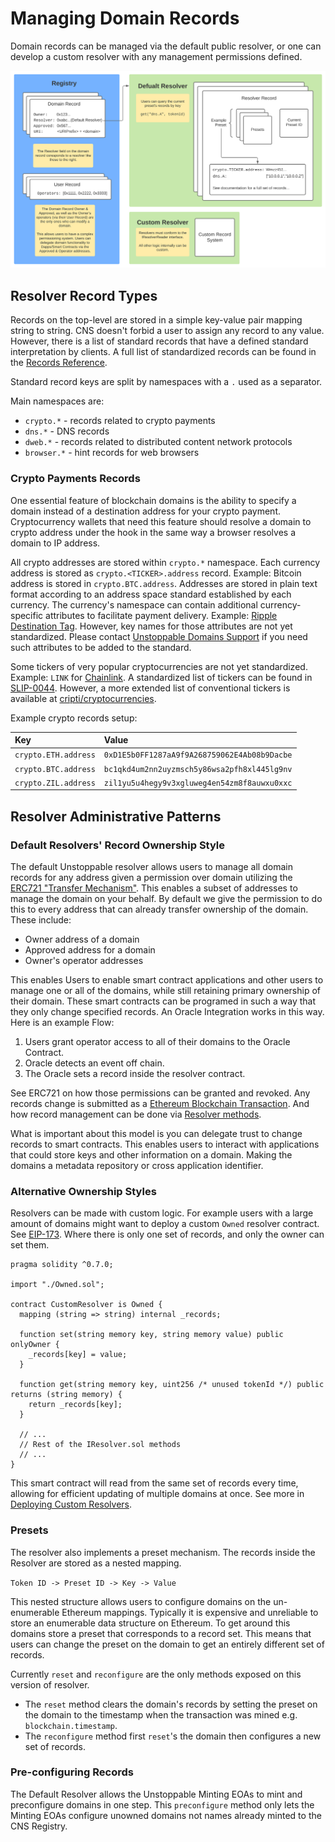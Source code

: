 # Managing Domain Records

Domain records can be managed via the default public resolver, or one can develop a custom resolver with any management permissions defined.

![](../.gitbook/assets/Record-Architecture.svg)

## Resolver Record Types

Records on the top-level are stored in a simple key-value pair mapping string to string. CNS doesn't forbid a user to assign any record to any value. However, there is a list of standard records that have a defined standard interpretation by clients. A full list of standardized records can be found in the [Records Reference](../domain-registry-essentials/reference.md).

Standard record keys are split by namespaces with a `.` used as a separator.

Main namespaces are:

* `crypto.*` - records related to crypto payments
* `dns.*` - DNS records
* `dweb.*` - records related to distributed content network protocols
* `browser.*` - hint records for web browsers

### Crypto Payments Records

One essential feature of blockchain domains is the ability to specify a domain instead of a destination address for your crypto payment. Cryptocurrency wallets that need this feature should resolve a domain to crypto address under the hook in the same way a browser resolves a domain to IP address.

All crypto addresses are stored within `crypto.*` namespace. Each currency address is stored as `crypto.<TICKER>.address` record. Example: Bitcoin address is stored in `crypto.BTC.address`. Addresses are stored in plain text format according to an address space standard established by each currency. The currency's namespace can contain additional currency-specific attributes to facilitate payment delivery. Example: [Ripple Destination Tag](https://xrpl.org/source-and-destination-tags.html). However, key names for those attributes are not yet standardized. Please contact [Unstoppable Domains Support](mailto:support@unstoppabledomains.com) if you need such attributes to be added to the standard.

Some tickers of very popular cryptocurrencies are not yet standardized. Example: `LINK` for [Chainlink](https://coinmarketcap.com/currencies/chainlink). A standardized list of tickers can be found in [SLIP-0044](https://github.com/satoshilabs/slips/blob/master/slip-0044.md). However, a more extended list of conventional tickers is available at [cripti/cryptocurrencies](https://github.com/crypti/cryptocurrencies/blob/master/cryptocurrencies.json).

Example crypto records setup:

| Key | Value |
| :--- | :--- |
| `crypto.ETH.address` | `0xD1E5b0FF1287aA9f9A268759062E4Ab08b9Dacbe` |
| `crypto.BTC.address` | `bc1qkd4um2nn2uyzmsch5y86wsa2pfh8xl445lg9nv` |
| `crypto.ZIL.address` | `zil1yu5u4hegy9v3xgluweg4en54zm8f8auwxu0xxc` |

## Resolver Administrative Patterns

### Default Resolvers' Record Ownership Style

The default Unstoppable resolver allows users to manage all domain records for any address given a permission over domain utilizing the [ERC721 "Transfer Mechanism"](https://eips.ethereum.org/EIPS/eip-721). This enables a subset of addresses to manage the domain on your behalf. By default we give the permission to do this to every address that can already transfer ownership of the domain. These include:

* Owner address of a domain
* Approved address for a domain
* Owner's operator addresses

This enables Users to enable smart contract applications and other users to manage one or all of the domains, while still retaining primary ownership of their domain. These smart contracts can be programed in such a way that they only change specified records. An Oracle Integration works in this way. Here is an example Flow:

1. Users grant operator access to all of their domains to the Oracle Contract.
2. Oracle detects an event off chain.
3. The Oracle sets a record inside the resolver contract.

See ERC721 on how those permissions can be granted and revoked. Any records change is submitted as a [Ethereum Blockchain Transaction](https://ethereum.org/en/whitepaper/#messages-and-transactions). And how record management can be done via [Resolver methods](https://github.com/unstoppabledomains/dot-crypto/blob/master/contracts/IResolver.sol).

What is important about this model is you can delegate trust to change records to smart contracts. This enables users to interact with applications that could store keys and other information on a domain. Making the domains a metadata repository or cross application identifier.

### Alternative Ownership Styles

Resolvers can be made with custom logic. For example users with a large amount of domains might want to deploy a custom `Owned` resolver contract. See [EIP-173](https://eips.ethereum.org/EIPS/eip-173). Where there is only one set of records, and only the owner can set them.

```text
pragma solidity ^0.7.0;

import "./Owned.sol";

contract CustomResolver is Owned {
  mapping (string => string) internal _records;

  function set(string memory key, string memory value) public onlyOwner {
    _records[key] = value;
  }

  function get(string memory key, uint256 /* unused tokenId */) public returns (string memory) {
    return _records[key];
  }

  // ...
  // Rest of the IResolver.sol methods
  // ...
}
```

This smart contract will read from the same set of records every time, allowing for efficient updating of multiple domains at once. See more in [Deploying Custom Resolvers](deploying-custom-resolver.md).

### Presets

The resolver also implements a preset mechanism. The records inside the Resolver are stored as a nested mapping.

`Token ID -> Preset ID -> Key -> Value`

This nested structure allows users to configure domains on the un-enumerable Ethereum mappings. Typically it is expensive and unreliable to store an enumerable data structure on Ethereum. To get around this domains store a preset that corresponds to a record set. This means that users can change the preset on the domain to get an entirely different set of records.

Currently `reset` and `reconfigure` are the only methods exposed on this version of resolver.

* The `reset` method clears the domain's records by setting the preset on the domain to the timestamp when the transaction was mined e.g. `blockchain.timestamp`.
* The `reconfigure` method first `reset`'s the domain then configures a new set of records.

### Pre-configuring Records

The Default Resolver allows the Unstoppable Minting EOAs to mint and preconfigure domains in one step. This `preconfigure` method only lets the Minting EOAs configure unowned domains not names already minted to the CNS Registry.

